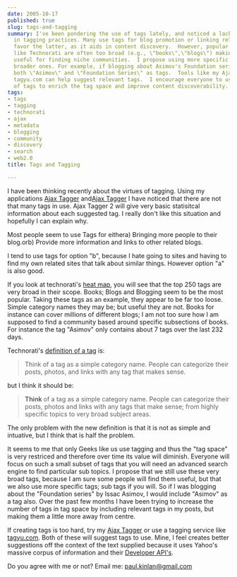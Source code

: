 ```yaml
---
date: 2005-10-17
published: true
slug: tags-and-tagging
summary: I've been pondering the use of tags lately, and noticed a lack of diversity
  in tagging practices. Many use tags for blog promotion or linking related content.  I
  favor the latter, as it aids in content discovery.  However, popular tags on sites
  like Technorati are often too broad (e.g., \"books\",\"blogs\") making them less
  useful for finding niche communities.  I propose using more specific sub-tags alongside
  broader ones. For example, if blogging about Asimov's Foundation series, include
  both \"Asimov\" and \"Foundation Series\" as tags.  Tools like my Ajax Tagger and
  tagyu.com can help suggest relevant tags.  I encourage everyone to use a wider range
  of tags to enrich the tag space and improve content discoverability.
tags:
- tags
- tagging
- technorati
- ajax
- metadata
- blogging
- community
- discovery
- search
- web2.0
title: Tags and Tagging

---
```

I have been thinking recently about the virtues of tagging.  Using my applications <a href="http://www.kinlan.co.uk/AjaxExperiments/AjaxTag" rel="tag">Ajax Tagger</a> and[Ajax Tagger](http://www.kinlan.co.uk/AjaxExperiments/AjaxTag2) I have noticed that there are not that many tags in use.  Ajax Tagger 2 will give very basic statisitcal information about each suggested tag.  I really don't like this situation and hopefully I can explain why.<p />Most people seem to use Tags for eithera) Bringing more people to their blog.orb) Provide more information and links to other related blogs.<p />I tend to use tags for option "b", because I hate going to sites and having to find my own related sites that talk about similar things.  However option "a" is also good.<p />If you look at technorati's [heat map](http://www.technorati.com/tags/), you will see that the top 250 tags are very broad in their scope.  Books; Blogs and Blogging seem to be the most popular.  Taking these tags as an example, they appear to be far too loose.  Simple category names they may be; but useful they are not.  Books for instance can cover millions of different blogs; I am not too sure how I am supposed to find a community based around specific subsections of books.  For instance the tag "Asimov" only contains about 7 tags over the last 232 days.<p />Technorati's [definition of a tag](http://www.technorati.com/help/tags.html) is:<blockquote class="posterous_short_quote">Think of a tag as a simple category name. People can categorize their posts, photos, and links with any tag that makes sense.</blockquote>but  I think it should be:<blockquote class="posterous_short_quote">
<strong>Think </strong>of a tag as a simple category name. People can categorize their posts, photos and links with any tags that make sense; from highly specific topics to very broad subject areas.</blockquote>The only problem with the new definition is that it is not as simple and intuative, but I think that is half the problem.<p />It seems to me that only Geeks like us use tagging and thus the "tag space" is very restriced and therefore over time its value will diminish.  Everyone will focus on such a small subset of tags that you will need an advanced search engine to find particular sub topics.  I propose that we still use these very broad tags, because I am sure some people will find them useful, but that we also use more specific tags; sub tags if you will.  So if I was blogging about the "Foundation series" by Issac Asimov, I would include "Asimov" as a tag also.  Over the past few months I have been trying to increase the number of tags in tag space by including relevant tags in my posts, but making them a little more away from centre.<p />If creating tags is too hard, try my [Ajax Tagger](http://www.kinlan.co.uk/AjaxExperiments/AjaxTag) or use a tagging service like [tagyu.com](http://www.tagyu.com/). Both of these will suggest tags to use.  Mine, I feel creates better suggestions off the context of the text supplied because it uses Yahoo's massive corpus of information and their [Developer API's](http://developer.yahoo.net).<p />Do you agree with me or not? Email me: [paul.kinlan@gmail.com](mailto:%20paul.kinlan@gmail.com)<p />

